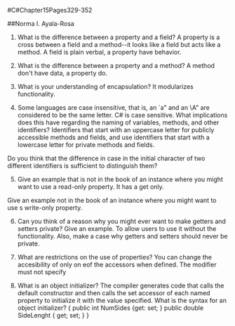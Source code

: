 #C#Chapter15Pages329-352

##Norma I. Ayala-Rosa

1. What is the difference between a property and a field? A property is a cross between a field and a method--it looks like a field but acts like a method. A field is plain verbal, a property have behavior.

2. What is the difference between a property and a method? A method don't have data, a property do.

3. What is your understanding of encapsulation? It modularizes functionality.

4. Some languages are case insensitive, that is, an `a" and an \A" are considered to be the same letter.
C# is case sensitive. What implications does this have regarding the naming of variables, methods,
and other identifiers? Identifiers that start with an uppercase letter for publicly accessible methods and fields, and
use identifiers that start with a lowercase letter for private methods and fields. 

Do you think that the difference in case in the initial character of two different identifiers is sufficient to distinguish them?

5. Give an example that is not in the book of an instance where you might want to use a read-only
property. It has a get only.

Give an example not in the book of an instance where you might want to use s write-only
property. 

6. Can you think of a reason why you might ever want to make getters and setters private? Give an
example. To allow users to use it without the functionality.
Also, make a case why getters and setters should never be private. 

7. What are restrictions on the use of properties? 
You can change the accesibility of only on eof the accessors when defined.
The modifier must not specify

8. What is an object initializer? The compiler generates code that calls the default constructor and then calls the set accessor of each named property to initialize it with the value specified.
What is the syntax for an object initializer?
{
   public int NumSides {get: set; }
   public double SideLenght { get; set; }
}